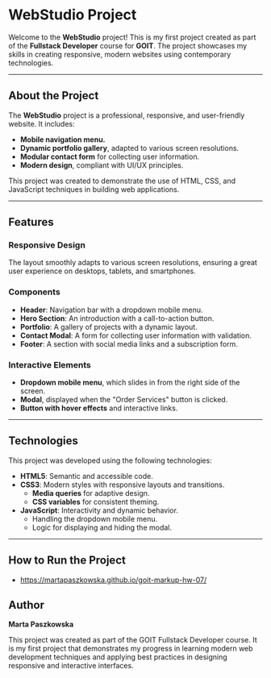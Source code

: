 # WebStudio Project

Welcome to the **WebStudio** project! This is my first project created as part of the **Fullstack Developer** course for **GOIT**. The project showcases my skills in creating responsive, modern websites using contemporary technologies.

---

## About the Project

The **WebStudio** project is a professional, responsive, and user-friendly website. It includes:

-   **Mobile navigation menu.**
-   **Dynamic portfolio gallery**, adapted to various screen resolutions.
-   **Modular contact form** for collecting user information.
-   **Modern design**, compliant with UI/UX principles.

This project was created to demonstrate the use of HTML, CSS, and JavaScript techniques in building web applications.

---

## Features

### Responsive Design

The layout smoothly adapts to various screen resolutions, ensuring a great user experience on desktops, tablets, and smartphones.

### Components

-   **Header**: Navigation bar with a dropdown mobile menu.
-   **Hero Section**: An introduction with a call-to-action button.
-   **Portfolio**: A gallery of projects with a dynamic layout.
-   **Contact Modal**: A form for collecting user information with validation.
-   **Footer**: A section with social media links and a subscription form.

### Interactive Elements

-   **Dropdown mobile menu**, which slides in from the right side of the screen.
-   **Modal**, displayed when the "Order Services" button is clicked.
-   **Button with hover effects** and interactive links.

---

## Technologies

This project was developed using the following technologies:

-   **HTML5**: Semantic and accessible code.
-   **CSS3**: Modern styles with responsive layouts and transitions.
    -   **Media queries** for adaptive design.
    -   **CSS variables** for consistent theming.
-   **JavaScript**: Interactivity and dynamic behavior.
    -   Handling the dropdown mobile menu.
    -   Logic for displaying and hiding the modal.

---

## How to Run the Project

-   https://martapaszkowska.github.io/goit-markup-hw-07/

## Author

**Marta Paszkowska**

This project was created as part of the GOIT Fullstack Developer course. It is my first project that demonstrates my progress in learning modern web development techniques and applying best practices in designing responsive and interactive interfaces.
